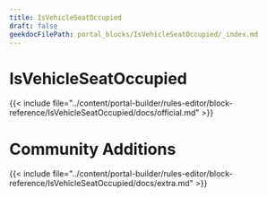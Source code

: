 ```yaml
---
title: IsVehicleSeatOccupied
draft: false
geekdocFilePath: portal_blocks/IsVehicleSeatOccupied/_index.md
---
```

# IsVehicleSeatOccupied
{{< include file="../content/portal-builder/rules-editor/block-reference/IsVehicleSeatOccupied/docs/official.md" >}}

# Community Additions

{{< include file="../content/portal-builder/rules-editor/block-reference/IsVehicleSeatOccupied/docs/extra.md" >}}